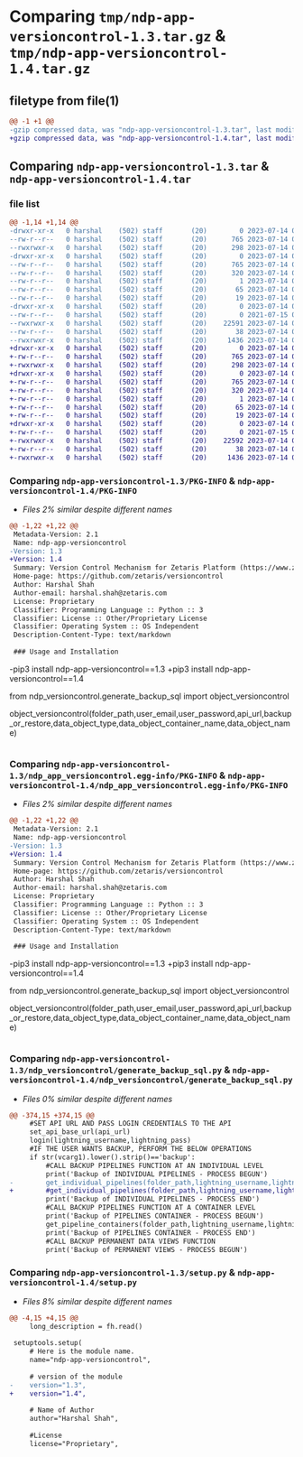 # Comparing `tmp/ndp-app-versioncontrol-1.3.tar.gz` & `tmp/ndp-app-versioncontrol-1.4.tar.gz`

## filetype from file(1)

```diff
@@ -1 +1 @@
-gzip compressed data, was "ndp-app-versioncontrol-1.3.tar", last modified: Fri Jul 14 05:10:03 2023, max compression
+gzip compressed data, was "ndp-app-versioncontrol-1.4.tar", last modified: Fri Jul 14 05:11:40 2023, max compression
```

## Comparing `ndp-app-versioncontrol-1.3.tar` & `ndp-app-versioncontrol-1.4.tar`

### file list

```diff
@@ -1,14 +1,14 @@
-drwxr-xr-x   0 harshal    (502) staff       (20)        0 2023-07-14 05:10:03.056753 ndp-app-versioncontrol-1.3/
--rw-r--r--   0 harshal    (502) staff       (20)      765 2023-07-14 05:10:03.056288 ndp-app-versioncontrol-1.3/PKG-INFO
--rwxrwxr-x   0 harshal    (502) staff       (20)      298 2023-07-14 05:09:38.000000 ndp-app-versioncontrol-1.3/README.md
-drwxr-xr-x   0 harshal    (502) staff       (20)        0 2023-07-14 05:10:03.054587 ndp-app-versioncontrol-1.3/ndp_app_versioncontrol.egg-info/
--rw-r--r--   0 harshal    (502) staff       (20)      765 2023-07-14 05:10:02.000000 ndp-app-versioncontrol-1.3/ndp_app_versioncontrol.egg-info/PKG-INFO
--rw-r--r--   0 harshal    (502) staff       (20)      320 2023-07-14 05:10:02.000000 ndp-app-versioncontrol-1.3/ndp_app_versioncontrol.egg-info/SOURCES.txt
--rw-r--r--   0 harshal    (502) staff       (20)        1 2023-07-14 05:10:02.000000 ndp-app-versioncontrol-1.3/ndp_app_versioncontrol.egg-info/dependency_links.txt
--rw-r--r--   0 harshal    (502) staff       (20)       65 2023-07-14 05:10:02.000000 ndp-app-versioncontrol-1.3/ndp_app_versioncontrol.egg-info/requires.txt
--rw-r--r--   0 harshal    (502) staff       (20)       19 2023-07-14 05:10:02.000000 ndp-app-versioncontrol-1.3/ndp_app_versioncontrol.egg-info/top_level.txt
-drwxr-xr-x   0 harshal    (502) staff       (20)        0 2023-07-14 05:10:03.055332 ndp-app-versioncontrol-1.3/ndp_versioncontrol/
--rw-r--r--   0 harshal    (502) staff       (20)        0 2021-07-15 08:59:23.000000 ndp-app-versioncontrol-1.3/ndp_versioncontrol/__init__.py
--rwxrwxr-x   0 harshal    (502) staff       (20)    22591 2023-07-14 05:09:05.000000 ndp-app-versioncontrol-1.3/ndp_versioncontrol/generate_backup_sql.py
--rw-r--r--   0 harshal    (502) staff       (20)       38 2023-07-14 05:10:03.056908 ndp-app-versioncontrol-1.3/setup.cfg
--rwxrwxr-x   0 harshal    (502) staff       (20)     1436 2023-07-14 05:09:28.000000 ndp-app-versioncontrol-1.3/setup.py
+drwxr-xr-x   0 harshal    (502) staff       (20)        0 2023-07-14 05:11:40.326035 ndp-app-versioncontrol-1.4/
+-rw-r--r--   0 harshal    (502) staff       (20)      765 2023-07-14 05:11:40.325742 ndp-app-versioncontrol-1.4/PKG-INFO
+-rwxrwxr-x   0 harshal    (502) staff       (20)      298 2023-07-14 05:11:31.000000 ndp-app-versioncontrol-1.4/README.md
+drwxr-xr-x   0 harshal    (502) staff       (20)        0 2023-07-14 05:11:40.324427 ndp-app-versioncontrol-1.4/ndp_app_versioncontrol.egg-info/
+-rw-r--r--   0 harshal    (502) staff       (20)      765 2023-07-14 05:11:40.000000 ndp-app-versioncontrol-1.4/ndp_app_versioncontrol.egg-info/PKG-INFO
+-rw-r--r--   0 harshal    (502) staff       (20)      320 2023-07-14 05:11:40.000000 ndp-app-versioncontrol-1.4/ndp_app_versioncontrol.egg-info/SOURCES.txt
+-rw-r--r--   0 harshal    (502) staff       (20)        1 2023-07-14 05:11:40.000000 ndp-app-versioncontrol-1.4/ndp_app_versioncontrol.egg-info/dependency_links.txt
+-rw-r--r--   0 harshal    (502) staff       (20)       65 2023-07-14 05:11:40.000000 ndp-app-versioncontrol-1.4/ndp_app_versioncontrol.egg-info/requires.txt
+-rw-r--r--   0 harshal    (502) staff       (20)       19 2023-07-14 05:11:40.000000 ndp-app-versioncontrol-1.4/ndp_app_versioncontrol.egg-info/top_level.txt
+drwxr-xr-x   0 harshal    (502) staff       (20)        0 2023-07-14 05:11:40.325087 ndp-app-versioncontrol-1.4/ndp_versioncontrol/
+-rw-r--r--   0 harshal    (502) staff       (20)        0 2021-07-15 08:59:23.000000 ndp-app-versioncontrol-1.4/ndp_versioncontrol/__init__.py
+-rwxrwxr-x   0 harshal    (502) staff       (20)    22592 2023-07-14 05:11:00.000000 ndp-app-versioncontrol-1.4/ndp_versioncontrol/generate_backup_sql.py
+-rw-r--r--   0 harshal    (502) staff       (20)       38 2023-07-14 05:11:40.326132 ndp-app-versioncontrol-1.4/setup.cfg
+-rwxrwxr-x   0 harshal    (502) staff       (20)     1436 2023-07-14 05:11:19.000000 ndp-app-versioncontrol-1.4/setup.py
```

### Comparing `ndp-app-versioncontrol-1.3/PKG-INFO` & `ndp-app-versioncontrol-1.4/PKG-INFO`

 * *Files 2% similar despite different names*

```diff
@@ -1,22 +1,22 @@
 Metadata-Version: 2.1
 Name: ndp-app-versioncontrol
-Version: 1.3
+Version: 1.4
 Summary: Version Control Mechanism for Zetaris Platform (https://www.zetaris.com/)
 Home-page: https://github.com/zetaris/versioncontrol
 Author: Harshal Shah
 Author-email: harshal.shah@zetaris.com
 License: Proprietary
 Classifier: Programming Language :: Python :: 3
 Classifier: License :: Other/Proprietary License
 Classifier: Operating System :: OS Independent
 Description-Content-Type: text/markdown
 
 ### Usage and Installation
 ```
-pip3 install ndp-app-versioncontrol==1.3
+pip3 install ndp-app-versioncontrol==1.4
 
 from ndp_versioncontrol.generate_backup_sql import object_versioncontrol
 
 object_versioncontrol(folder_path,user_email,user_password,api_url,backup_or_restore,data_object_type,data_object_container_name,data_object_name)
 
 ```
```

### Comparing `ndp-app-versioncontrol-1.3/ndp_app_versioncontrol.egg-info/PKG-INFO` & `ndp-app-versioncontrol-1.4/ndp_app_versioncontrol.egg-info/PKG-INFO`

 * *Files 2% similar despite different names*

```diff
@@ -1,22 +1,22 @@
 Metadata-Version: 2.1
 Name: ndp-app-versioncontrol
-Version: 1.3
+Version: 1.4
 Summary: Version Control Mechanism for Zetaris Platform (https://www.zetaris.com/)
 Home-page: https://github.com/zetaris/versioncontrol
 Author: Harshal Shah
 Author-email: harshal.shah@zetaris.com
 License: Proprietary
 Classifier: Programming Language :: Python :: 3
 Classifier: License :: Other/Proprietary License
 Classifier: Operating System :: OS Independent
 Description-Content-Type: text/markdown
 
 ### Usage and Installation
 ```
-pip3 install ndp-app-versioncontrol==1.3
+pip3 install ndp-app-versioncontrol==1.4
 
 from ndp_versioncontrol.generate_backup_sql import object_versioncontrol
 
 object_versioncontrol(folder_path,user_email,user_password,api_url,backup_or_restore,data_object_type,data_object_container_name,data_object_name)
 
 ```
```

### Comparing `ndp-app-versioncontrol-1.3/ndp_versioncontrol/generate_backup_sql.py` & `ndp-app-versioncontrol-1.4/ndp_versioncontrol/generate_backup_sql.py`

 * *Files 0% similar despite different names*

```diff
@@ -374,15 +374,15 @@
     #SET API URL AND PASS LOGIN CREDENTIALS TO THE API
     set_api_base_url(api_url)
     login(lightning_username,lightning_pass)
     #IF THE USER WANTS BACKUP, PERFORM THE BELOW OPERATIONS
     if str(vcarg1).lower().strip()=='backup':
         #CALL BACKUP PIPELINES FUNCTION AT AN INDIVIDUAL LEVEL
         print('Backup of INDIVIDUAL PIPELINES - PROCESS BEGUN')
-        get_individual_pipelines(folder_path,lightning_username,lightning_pass,api_url)
+        #get_individual_pipelines(folder_path,lightning_username,lightning_pass,api_url)
         print('Backup of INDIVIDUAL PIPELINES - PROCESS END')
         #CALL BACKUP PIPELINES FUNCTION AT A CONTAINER LEVEL
         print('Backup of PIPELINES CONTAINER - PROCESS BEGUN')
         get_pipeline_containers(folder_path,lightning_username,lightning_pass,api_url)
         print('Backup of PIPELINES CONTAINER - PROCESS END')
         #CALL BACKUP PERMANENT DATA VIEWS FUNCTION
         print('Backup of PERMANENT VIEWS - PROCESS BEGUN')
```

### Comparing `ndp-app-versioncontrol-1.3/setup.py` & `ndp-app-versioncontrol-1.4/setup.py`

 * *Files 8% similar despite different names*

```diff
@@ -4,15 +4,15 @@
     long_description = fh.read()
   
 setuptools.setup(
     # Here is the module name.
     name="ndp-app-versioncontrol",
   
     # version of the module
-    version="1.3",
+    version="1.4",
   
     # Name of Author
     author="Harshal Shah",
 
     #License
     license="Proprietary",
```

